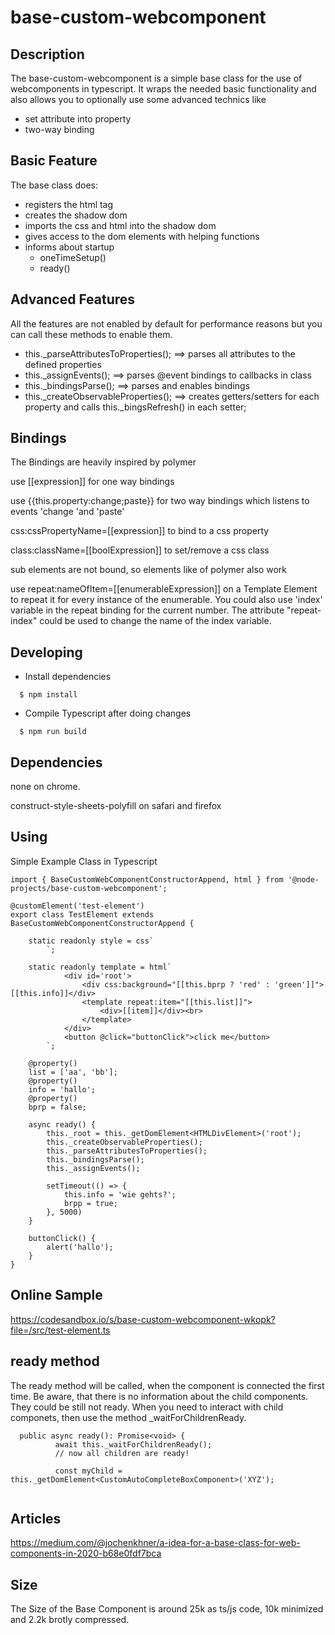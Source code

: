 # base-custom-webcomponent

## Description

The base-custom-webcomponent is a simple base class for the use of webcomponents in typescript. It wraps the needed basic functionality and also allows you to optionally use some advanced technics like
- set attribute into property 
- two-way binding

## Basic Feature
The base class does:
- registers the html tag
- creates the shadow dom
- imports the css and html into the shadow dom
- gives access to the dom elements with helping functions
- informs about startup 
  - oneTimeSetup()
  - ready()


## Advanced Features

All the features are not enabled by default for performance reasons but you can call these methods to enable them. 

 - this._parseAttributesToProperties(); ==> parses all attributes to the defined properties
 - this._assignEvents(); ==> parses @event bindings to callbacks in class
 - this._bindingsParse(); ==> parses and enables bindings
 - this._createObservableProperties(); ==> creates getters/setters for each property and calls this._bingsRefresh() in each setter;

## Bindings

The Bindings are heavily inspired by polymer

use [[expression]] for one way bindings

use {{this.property:change;paste}} for two way bindings which listens to events 'change 'and 'paste'

css:cssPropertyName=[[expression]] to bind to a css property

class:className=[[boolExpression]] to set/remove a css class

sub <template></template> elements are not bound, so elements like <iron-list> of polymer also work

use repeat:nameOfItem=[[enumerableExpression]] on a Template Element to repeat it for every instance of the enumerable.
You could also use 'index' variable in the repeat binding for the current number. The attribute "repeat-index" could be used to change the name of the index variable.

## Developing

  * Install dependencies
```
  $ npm install
```

  * Compile Typescript after doing changes
```
  $ npm run build
```

## Dependencies

none on chrome.

construct-style-sheets-polyfill on safari and firefox 

## Using

Simple Example Class in Typescript

```
import { BaseCustomWebComponentConstructorAppend, html } from '@node-projects/base-custom-webcomponent';

@customElement('test-element')
export class TestElement extends BaseCustomWebComponentConstructorAppend {

    static readonly style = css`
        `;

    static readonly template = html`
            <div id='root'>
                <div css:background="[[this.bprp ? 'red' : 'green']]">[[this.info]]</div>
                <template repeat:item="[[this.list]]">
                    <div>[[item]]</div><br>
                </template>
            </div>
            <button @click="buttonClick">click me</button>
        `;
    
    @property()
    list = ['aa', 'bb'];
    @property()
    info = 'hallo';
    @property()
    bprp = false;

    async ready() {
        this._root = this._getDomElement<HTMLDivElement>('root');
        this._createObservableProperties();
        this._parseAttributesToProperties();
        this._bindingsParse();
        this._assignEvents();

        setTimeout(() => {
            this.info = 'wie gehts?';
            brpp = true;
        }, 5000)
    }

    buttonClick() {
        alert('hallo');
    }
}

```

## Online Sample

https://codesandbox.io/s/base-custom-webcomponent-wkopk?file=/src/test-element.ts

## ready method
The ready method will be called, when the component is connected the first time. Be aware, that there is no information about the child components. They could be still not ready. When you need to interact with child componets, then use the method _waitForChildrenReady.

```
  public async ready(): Promise<void> {
          await this._waitForChildrenReady();
          // now all children are ready!
          
          const myChild = this._getDomElement<CustomAutoCompleteBoxComponent>('XYZ');
  
```

## Articles 

https://medium.com/@jochenkhner/a-idea-for-a-base-class-for-web-components-in-2020-b68e0fdf7bca

## Size

The Size of the Base Component is around 25k as ts/js code, 10k minimized and 2.2k brotly compressed.
